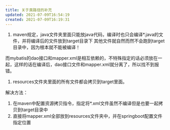 ```yaml
---
title: 关于类路径的补充
updated: 2021-07-09T16:54:19
created: 2021-07-09T16:19:31
---
```


1.  maven规定，java文件夹里面只能放java代码，编译时也只会编译\*.java的文件，并将编译后的文件放到target目录下
其他文件就自然而然不会跑到target目录中，因为根本就不能被编译！

而mybatis的dao接口和mapper.xml是相互依赖的，不特殊指定的话必须放在一起，这样的话在编译后，dao接口文件和mapper.xml就分离了，所以找不到报错。
1.  resources文件夹里面的所有文件都会拷贝到target里面。

解决方法：
1.  在maven中配置资源拷贝指令，指定将\*.xml文件虽然不编译但是也要一起拷贝到target目录中
2.  直接将mapper.xml全部放到resources文件夹中，并在springboot配置文件指定位置

